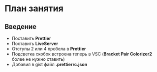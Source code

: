 # План занятия

## Введение

- Поставить **Prettier**
- Поставить **LiveServer**
- Отступы 2 или 4 пробела в **Prettier**
- Подсветка скобок встроена теперь в VSC (**Bracket Pair Colorizer2** более не нужно ставить)
- Добавил в gist файл **.prettierrc.json**
